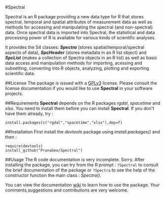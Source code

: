 #Spectral

Spectral is an R package providing a new data type for R that stores spectral, temporal and spatial attributes of measurement data as well as methods for accessing and manipulating the spectral (and non-spectral) data. Once spectral data is imported into Spectral, the statistical and data processing power of R is available for various kinds of scientific analyses.

It provides the S4 classes: **_Spectra_** (stores spatial/temporal/spectral aspects of data), **_SpcHeader_** (stores metadata in an R list object) and **_SpcList_** (makes a collection of Spectra objects in an R list) as well as basic data access and manipulation methods for importing, acessing and subsetting, converting into R objects, analyzing, plotting and exporting scientific data.

##License
The package is issued with a [GPLv3](http://www.gnu.org/copyleft/gpl.html) license. Please consult the license documentation if you would like to use **Spectral** in your software projects.

##Requirements
**Spectral** depends on the R packages *rgdal*, *spacetime* and *xlsx*. You need to install them before you can install **Spectral**. If you don't have them already, try :
```
install.packages(c("rgdal","spacetime","xlsx"),dep=T)
```

##Installation
First install the *devtools* package using *install.packages()* and then :
```
require(devtools)
install_github("PranaGeo/Spectral")
```
##Usage
The R code documentation is very incomplete. Sorry. After installing the package, you can try from the R prompt : ```?Spectral``` to consult the brief documentation of the package or ```?Spectra``` to  see the help of the constructor function the main class : *Spectra()*.

You can view the documentation [wiki](https://github.com/PranaGeo/Spectral/wiki) to learn how to use the package. Your comments,suggestions and contributions are very welcome.
